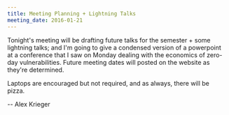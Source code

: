 ```yaml
---
title: Meeting Planning + Lightning Talks
meeting_date: 2016-01-21
---
```

Tonight's meeting will be drafting future talks for the semester + some
lightning talks; and I'm going to give a condensed version of a powerpoint at a
conference that I saw on Monday dealing with the economics of zero-day
vulnerabilities. Future meeting dates will posted on the website as they're
determined.

Laptops are encouraged but not required, and as always, there will be pizza.

-- Alex Krieger
